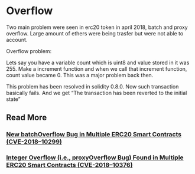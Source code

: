 # Overflow

Two main problem were seen in erc20 token in april 2018, batch and proxy overflow.
Large amount of ethers were being trasfer but were not able to account.

Overflow problem:

Lets say you have a variable count which is uint8 and value stored in it was 255. Make a increment function and when we call that increment function, count value became 0. This was a major problem back then.

This problem has been resolved in solidity 0.8.0. Now such transaction basically fails.
And we get “The transaction has been reverted to the initial state”

## Read More

### [New batchOverflow Bug in Multiple ERC20 Smart Contracts (CVE-2018–10299)](https://peckshield.medium.com/alert-new-batchoverflow-bug-in-multiple-erc20-smart-contracts-cve-2018-10299-511067db6536)

### [Integer Overflow (i.e., proxyOverflow Bug) Found in Multiple ERC20 Smart Contracts (CVE-2018–10376)](https://peckshield.medium.com/integer-overflow-i-e-proxyoverflow-bug-found-in-multiple-erc20-smart-contracts-14fecfba2759)
